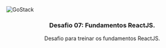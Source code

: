 <img alt="GoStack" src="https://storage.googleapis.com/golden-wind/bootcamp-gostack/header-desafios.png" />

<h3 align="center">
  Desafio 07: Fundamentos ReactJS.
</h3>


<p align="center">Desafio para treinar os fundamentos ReactJS.</p>

